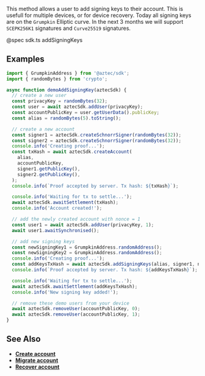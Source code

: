 This method allows a user to add signing keys to their account. This is usefull for multiple devices, or for device recovery. Today all signing keys are on the `Grumpkin` Elliptic curve. In the next 3 months we will support `SCEPK256K1` signatures and `Curve25519` signatures.

@spec sdk.ts addSigningKeys

## Examples

```js
import { GrumpkinAddress } from '@aztec/sdk';
import { randomBytes } from 'crypto';

async function demoAddSigningKey(aztecSdk) {
  // create a new user
  const privacyKey = randomBytes(32);
  const user = await aztecSdk.addUser(privacyKey);
  const accountPublicKey = user.getUserData().publicKey;
  const alias = randomBytes(5).toString();

  // create a new account
  const signer1 = aztecSdk.createSchnorrSigner(randomBytes(32));
  const signer2 = aztecSdk.createSchnorrSigner(randomBytes(32));
  console.info('Creating proof...');
  const txHash = await aztecSdk.createAccount(
    alias,
    accountPublicKey,
    signer1.getPublicKey(),
    signer2.getPublicKey(),
  );
  console.info(`Proof accepted by server. Tx hash: ${txHash}`);

  console.info('Waiting for tx to settle...');
  await aztecSdk.awaitSettlement(txHash);
  console.info('Account created!');

  // add the newly created account with nonce = 1
  const user1 = await aztecSdk.addUser(privacyKey, 1);
  await user1.awaitSynchronised();

  // add new signing keys
  const newSigningKey1 = GrumpkinAddress.randomAddress();
  const newSigningKey2 = GrumpkinAddress.randomAddress();
  console.info('Creating proof...');
  const addKeysTxHash = await aztecSdk.addSigningKeys(alias, signer1, newSigningKey1, newSigningKey2);
  console.info(`Proof accepted by server. Tx hash: ${addKeysTxHash}`);

  console.info('Waiting for tx to settle...');
  await aztecSdk.awaitSettlement(addKeysTxHash);
  console.info('New signing key added!');

  // remove these demo users from your device
  await aztecSdk.removeUser(accountPublicKey, 0);
  await aztecSdk.removeUser(accountPublicKey, 1);
}
```

## See Also

- **[Create account](/#/User/createAccount)**
- **[Migrate account](/#/User/migrateAccount)**
- **[Recover account](/#/User/recoverAccount)**
